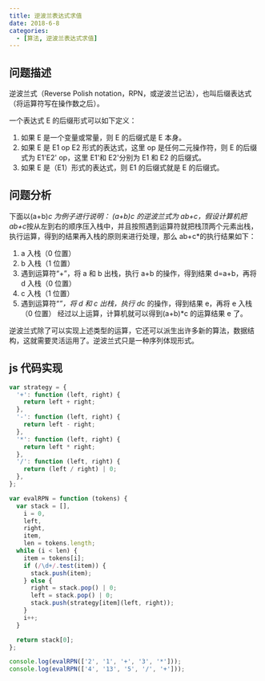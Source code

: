 ```yaml
---
title: 逆波兰表达式求值
date: 2018-6-8
categories:
  - [算法, 逆波兰表达式求值]
---
```


## 问题描述

逆波兰式（Reverse Polish notation，RPN，或逆波兰记法），也叫后缀表达式（将运算符写在操作数之后）。

一个表达式 E 的后缀形式可以如下定义：

1. 如果 E 是一个变量或常量，则 E 的后缀式是 E 本身。
2. 如果 E 是 E1 op E2 形式的表达式，这里 op 是任何二元操作符，则 E 的后缀式为 E1'E2' op，这里 E1'和 E2'分别为 E1 和 E2 的后缀式。
3. 如果 E 是（E1）形式的表达式，则 E1 的后缀式就是 E 的后缀式。

## 问题分析

下面以(a+b)*c 为例子进行说明：
(a+b)*c 的逆波兰式为 ab+c*，假设计算机把 ab+c*按从左到右的顺序压入栈中，并且按照遇到运算符就把栈顶两个元素出栈，执行运算，得到的结果再入栈的原则来进行处理，那么 ab+c\*的执行结果如下：

1. a 入栈（0 位置）
2. b 入栈（1 位置）
3. 遇到运算符“+”，将 a 和 b 出栈，执行 a+b 的操作，得到结果 d=a+b，再将 d 入栈（0 位置）
4. c 入栈（1 位置）
5. 遇到运算符“*”，将 d 和 c 出栈，执行 d*c 的操作，得到结果 e，再将 e 入栈（0 位置）
   经过以上运算，计算机就可以得到(a+b)\*c 的运算结果 e 了。

逆波兰式除了可以实现上述类型的运算，它还可以派生出许多新的算法，数据结构，这就需要灵活运用了。逆波兰式只是一种序列体现形式。

## js 代码实现

```js
var strategy = {
  '+': function (left, right) {
    return left + right;
  },
  '-': function (left, right) {
    return left - right;
  },
  '*': function (left, right) {
    return left * right;
  },
  '/': function (left, right) {
    return (left / right) | 0;
  },
};

var evalRPN = function (tokens) {
  var stack = [],
    i = 0,
    left,
    right,
    item,
    len = tokens.length;
  while (i < len) {
    item = tokens[i];
    if (/\d+/.test(item)) {
      stack.push(item);
    } else {
      right = stack.pop() | 0;
      left = stack.pop() | 0;
      stack.push(strategy[item](left, right));
    }
    i++;
  }

  return stack[0];
};

console.log(evalRPN(['2', '1', '+', '3', '*']));
console.log(evalRPN(['4', '13', '5', '/', '+']));
```
